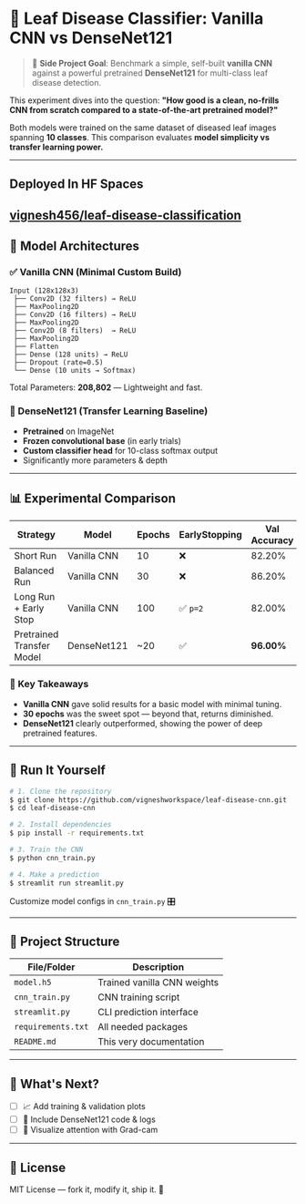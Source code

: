 # 🌿 Leaf Disease Classifier: Vanilla CNN vs DenseNet121

> 🎯 **Side Project Goal**: Benchmark a simple, self-built **vanilla CNN** against a powerful pretrained **DenseNet121** for multi-class leaf disease detection.

This experiment dives into the question: **"How good is a clean, no-frills CNN from scratch compared to a state-of-the-art pretrained model?"**

Both models were trained on the same dataset of diseased leaf images spanning **10 classes**. This comparison evaluates **model simplicity vs transfer learning power.**

---
## Deployed In HF Spaces
[vignesh456/leaf-disease-classification](https://huggingface.co/spaces/vignesh456/leaf-disease-classification)
---

## 🧠 Model Architectures

### ✅ Vanilla CNN (Minimal Custom Build)
```
Input (128x128x3)
 ├── Conv2D (32 filters) → ReLU
 ├── MaxPooling2D
 ├── Conv2D (16 filters) → ReLU
 ├── MaxPooling2D
 ├── Conv2D (8 filters)  → ReLU
 ├── MaxPooling2D
 ├── Flatten
 ├── Dense (128 units) → ReLU
 ├── Dropout (rate=0.5)
 └── Dense (10 units → Softmax)
```

Total Parameters: **208,802** — Lightweight and fast.

### 🧪 DenseNet121 (Transfer Learning Baseline)
- **Pretrained** on ImageNet
- **Frozen convolutional base** (in early trials)
- **Custom classifier head** for 10-class softmax output
- Significantly more parameters & depth

---

## 📊 Experimental Comparison

| Strategy                   | Model         | Epochs | EarlyStopping | Val Accuracy | Val Loss  |
|---------------------------|---------------|--------|----------------|--------------|-----------|
| Short Run                 | Vanilla CNN   | 10     | ❌             | 82.20%       | 0.5900    |
| Balanced Run              | Vanilla CNN   | 30     | ❌             | 86.20%       | 0.5065    |
| Long Run + Early Stop     | Vanilla CNN   | 100    | ✅ `p=2`       | 82.00%       | 0.5568    |
| Pretrained Transfer Model | DenseNet121   | ~20    | ✅             | **96.00%**   | 0.0554    |

### 🧠 Key Takeaways
- **Vanilla CNN** gave solid results for a basic model with minimal tuning.
- **30 epochs** was the sweet spot — beyond that, returns diminished.
- **DenseNet121** clearly outperformed, showing the power of deep pretrained features.

---

## 🚀 Run It Yourself

```bash
# 1. Clone the repository
$ git clone https://github.com/vigneshworkspace/leaf-disease-cnn.git
$ cd leaf-disease-cnn

# 2. Install dependencies
$ pip install -r requirements.txt

# 3. Train the CNN
$ python cnn_train.py

# 4. Make a prediction
$ streamlit run streamlit.py
```

Customize model configs in `cnn_train.py` 🎛️

---

## 🧾 Project Structure

| File/Folder        | Description                             |
|--------------------|-----------------------------------------|
| `model.h5`         | Trained vanilla CNN weights             |
| `cnn_train.py`     | CNN training script                     |
| `streamlit.py`     | CLI prediction interface                |
| `requirements.txt` | All needed packages                     |
| `README.md`        | This very documentation                 |

---

## 🔮 What's Next?

- [ ] 📈 Add training & validation plots
- [ ] 🧠 Include DenseNet121 code & logs
- [ ] 🌈 Visualize attention with Grad-cam

---

## 🪪 License

MIT License — fork it, modify it, ship it. 🚀
